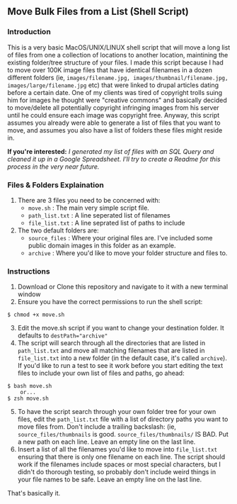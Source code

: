 ## Move Bulk Files from a List (Shell Script)

### Introduction
This is a very basic MacOS/UNIX/LINUX shell script that will move a long list of files from one a collection of locations to another location, maintining the existing folder/tree structure of your files. I made this script because I had to move over 100K image files that have identical filenames in a dozen different folders (ie, `images/filename.jpg, images/thumbnail/filename.jpg, images/large/filename.jpg` etc) that were linked to drupal articles dating before a certain date. One of my clients was tired of copyright trolls suing him for images he thought were "creative commons" and basically decided to move/delete all potentially copyright infringing images from his server until he could ensure each image was copyright free. Anyway, this script assumes you already were able to generate a list of files that you want to move, and assumes you also have a list of folders these files might reside in.

**If you're interested:** *I generated my list of files with an SQL Query and cleaned it up in a Google Spreadsheet. I'll try to create a Readme for this process in the very near future.*

### Files & Folders Explaination
1. There are 3 files you need to be concerned with:
   - `move.sh` : The main very simple script file.
   - `path_list.txt` : A line seperated list of filenames
   - `file_list.txt` : A line seprated list of paths to include
1. The two default folders are:
   - `source_files` : Where your original files are. I've included some public domain images in this folder as an example.
   - `archive` : Where you'd like to move your folder structure and files to.

### Instructions
1. Download or Clone this repository and navigate to it with a new terminal window
2. Ensure you have the correct permissions to run the shell script:
```
$ chmod +x move.sh
```
3. Edit the move.sh script if you want to change your destination folder. It defaults to `destPath="archive"`
4. The script will search through all the directories that are listed in `path_list.txt` and move all matching filenames that are listed in `file_list.txt` into a new folder (in the default case, it's called `archive`). If you'd like to run a test to see it work before you start editing the text files to include your own list of files and paths, go ahead:
```
$ bash move.sh
    or...
$ zsh move.sh
```
5. To have the script search through your own folder tree for your own files, edit the `path_list.txt` file with a list of directory paths you want to move files from. Don't include a trailing backslash:
(ie, `source_files/thumbnails` is good.
`source_files/thumbnails/` IS BAD.
Put a new path on each line. Leave an empty line on the last line.
6. Insert a list of all the filenames you'd like to move into `file_list.txt` ensuring that there is only one filename on each line. The script should work if the filenames include spaces or most special characters, but I didn't do thorough testing, so probably don't include weird things in your file names to be safe. Leave an empty line on the last line.

That's basically it. 